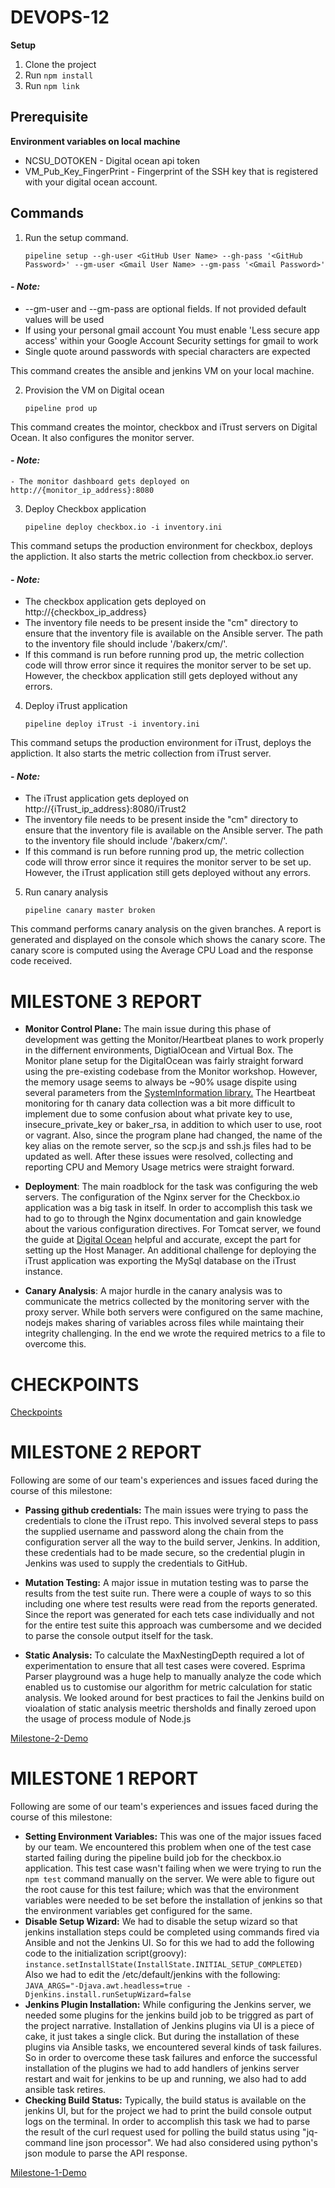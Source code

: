 # DEVOPS-12

**Setup**

1. Clone the project
2. Run ```npm install```
3. Run ```npm link```

## Prerequisite

**Environment variables on local machine**

- NCSU_DOTOKEN - Digital ocean api token
- VM_Pub_Key_FingerPrint - Fingerprint of the SSH key that is registered with your digital ocean account.

## Commands

1. Run the setup command.

    ```pipeline setup --gh-user <GitHub User Name> --gh-pass '<GitHub Password>' --gm-user <Gmail User Name> --gm-pass '<Gmail Password>'```

#### - *Note:* 
- --gm-user and --gm-pass are optional fields. If not provided default values will be used
- If using your personal gmail account You must enable 'Less secure app access' within your Google Account Security settings for   gmail to work
- Single quote around passwords with special characters are expected

This command creates the ansible and jenkins VM on your local machine.

2. Provision the VM on Digital ocean 

    ```pipeline prod up```
    
This command creates the mointor, checkbox and iTrust servers on Digital Ocean. It also configures the monitor server.    

#### - *Note:*
    - The monitor dashboard gets deployed on http://{monitor_ip_address}:8080
 
3. Deploy Checkbox application

    ```pipeline deploy checkbox.io -i inventory.ini```
    
 This command setups the production environment for checkbox, deploys the appliction. It also starts the metric collection from checkbox.io server.
 
 #### - *Note:* 
- The checkbox application gets deployed on http://{checkbox_ip_address}
- The inventory file needs to be present inside the "cm" directory to ensure that the inventory file is available on the Ansible server. The path to the inventory file should include '/bakerx/cm/'.   
- If this command is run before running prod up, the metric collection code will throw error since it requires the monitor server to be set up. However, the checkbox application still gets deployed without any errors.

4. Deploy iTrust application

    ```pipeline deploy iTrust -i inventory.ini```

This command setups the production environment for iTrust, deploys the appliction. It also starts the metric collection from iTrust server.

#### - *Note:* 
- The iTrust application gets deployed on http://{iTrust_ip_address}:8080/iTrust2
- The inventory file needs to be present inside the "cm" directory to ensure that the inventory file is available on the Ansible    server. The path to the inventory file should include '/bakerx/cm/'.    
-  If this command is run before running prod up, the metric collection code will throw error since it requires the monitor server to be set up. However, the iTrust application still gets deployed without any errors.

5. Run canary analysis 

    ```pipeline canary master broken```
    
 This command performs canary analysis on the given branches. A report is generated and displayed on the console which shows the canary  score. The canary score is computed using the Average CPU Load and the response code received.  

# MILESTONE 3 REPORT

- **Monitor Control Plane:** The main issue during this phase of development was getting the Monitor/Heartbeat planes to work properly in the differnent environments, DigtialOcean and Virtual Box. The Monitor plane setup for the DigitalOcean was fairly straight forward using the pre-existing codebase from the Monitor workshop. However, the memory usage seems to always be ~90% usage dispite using several parameters from the [SystemInformation library.](https://www.npmjs.com/package/systeminformation#4-memory) The Heartbeat monitoring for th canary data collection was a bit more difficult to implement due to some confusion about what private key to use, insecure_private_key or baker_rsa, in addition to which user to use, root or vagrant. Also, since the program plane had changed, the name of the key alias on the remote server, so the scp.js and ssh.js files had to be updated as well. After these issues were resolved, collecting and reporting CPU and Memory Usage metrics were straight forward.

- **Deployment**: The main roadblock for the task was configuring the web servers. The configuration of the Nginx server for the Checkbox.io application was a big task in itself. In order to accomplish this task we had to go to through the Nginx documentation and gain knowledge about the various configuration directives. For Tomcat server, we found the guide at [Digital Ocean](https://www.digitalocean.com/community/tutorials/install-tomcat-9-ubuntu-1804) helpful and accurate, except the part for setting up the Host Manager. An additional challenge for deploying the iTrust application was exporting the MySql database on the iTrust instance.

- **Canary Analysis**: A major hurdle in the canary analysis was to communicate the metrics collected by the monitoring server with the proxy server. While both servers were configured on the same machine, nodejs makes sharing of variables across files while maintaing their integrity challenging. In the end we wrote the required metrics to a file to overcome this. 


# CHECKPOINTS

[Checkpoints](/CHECKPOINT.md)

# MILESTONE 2 REPORT

Following are some of our team's experiences and issues faced during the course of this milestone:

- **Passing github credentials:** The main issues were trying to pass the credentials to clone the iTrust repo. This involved several steps to pass the supplied username and password along the chain from the configuration server all the way to the build server, Jenkins. In addition, these credentials had to be made secure, so the credential plugin in Jenkins was used to supply the credentials to GitHub.

- **Mutation Testing:** A major issue in mutation testing was to parse the results from the test suite run. There were a couple of ways to so this including one where test results were read from the reports generated. Since the report was generated for each tets case individually and not for the entire test suite this approach was cumbersome and we decided to parse the console output itself for the task.

- **Static Analysis:** To calculate the MaxNestingDepth required a lot of experimentation to ensure that all test cases were covered. Esprima Parser playground was a huge help to manually analyze the code which enabled us to customise our algorithm for metric calculation for static analysis. We looked around for best practices to fail the Jenkins build on vioalation of static analysis meetric thersholds and finally zeroed upon the usage of process module of Node.js 

[Milestone-2-Demo](https://drive.google.com/open?id=1pNf79gE533QLjLZNuTZmQgOTJUhDcMvZ)

# MILESTONE 1 REPORT

Following are some of our team's experiences and issues faced during the course of this milestone:

- **Setting Environment Variables:** This was one of the major issues faced by our team. We encountered this problem when one of the test case started failing during the pipeline build job for the checkbox.io application. This test case wasn't failing when we were trying to run the ```npm test``` command manually on the server. We were able to figure out the root cause for this test failure; which was that the environment variables were needed to be set before the installation of jenkins so that the environment variables get configured for the same.  
- **Disable Setup Wizard:** We had to disable the setup wizard so that jenkins installation steps could be completed using commands fired via Ansible and not the Jenkins UI. So for this we had to add the following code to the initialization script(groovy):<br>
```instance.setInstallState(InstallState.INITIAL_SETUP_COMPLETED)```
<br>Also we had to edit the /etc/default/jenkins with the following:<br>
```JAVA_ARGS="-Djava.awt.headless=true -Djenkins.install.runSetupWizard=false```
- **Jenkins Plugin Installation:** While configuring the Jenkins server, we needed some plugins for the jenkins build job to be triggred as part of the project narrative. Installation of Jenkins plugins via UI is a piece of cake, it just takes a single click. But during the installation of these plugins via Ansible tasks, we encountered several kinds of task failures. So in order to overcome these task failures and enforce the successful installation of the plugins we had to add handlers of jenkins server restart and wait for jenkins to be up and running, we also had to add ansible task retires.
- **Checking Build Status:** Typically, the build status is available on the jenkins UI, but for the project we had to print the build console output logs on the terminal. In order to accomplish this task we had to parse the result of the curl request used for polling the build status using "jq-command line json processor". We had also considered using python's json module to parse the API response.

[Milestone-1-Demo](https://drive.google.com/open?id=191yoG7N7pT8X15-aBgCq6R6OBXGqNV65)

